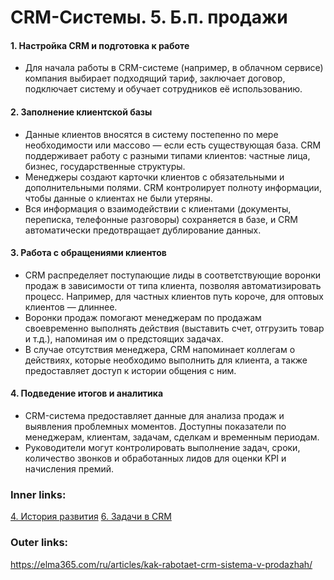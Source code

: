  

# CRM-Системы. 5. Б.п. продажи

#### 1. **Настройка CRM и подготовка к работе**
   - Для начала работы в CRM-системе (например, в облачном сервисе) компания выбирает подходящий тариф, заключает договор, подключает систему и обучает сотрудников её использованию.

#### 2. **Заполнение клиентской базы**
   - Данные клиентов вносятся в систему постепенно по мере необходимости или массово — если есть существующая база. CRM поддерживает работу с разными типами клиентов: частные лица, бизнес, государственные структуры.
   - Менеджеры создают карточки клиентов с обязательными и дополнительными полями. CRM контролирует полноту информации, чтобы данные о клиентах не были утеряны.
   - Вся информация о взаимодействии с клиентами (документы, переписка, телефонные разговоры) сохраняется в базе, и CRM автоматически предотвращает дублирование данных.

#### 3. **Работа с обращениями клиентов**
   - CRM распределяет поступающие лиды в соответствующие воронки продаж в зависимости от типа клиента, позволяя автоматизировать процесс. Например, для частных клиентов путь короче, для оптовых клиентов — длиннее.
   - Воронки продаж помогают менеджерам по продажам своевременно выполнять действия (выставить счет, отгрузить товар и т.д.), напоминая им о предстоящих задачах.
   - В случае отсутствия менеджера, CRM напоминает коллегам о действиях, которые необходимо выполнить для клиента, а также предоставляет доступ к истории общения с ним.

#### 4. **Подведение итогов и аналитика**
   - CRM-система предоставляет данные для анализа продаж и выявления проблемных моментов. Доступны показатели по менеджерам, клиентам, задачам, сделкам и временным периодам.
   - Руководители могут контролировать выполнение задач, сроки, количество звонков и обработанных лидов для оценки KPI и начисления премий. 

### Inner links:
[4. История развития](2.%20Theory/IT%20продукты/CRM/4.%20История%20развития.md)
[6. Задачи в CRM](2.%20Theory/IT%20продукты/CRM/6.%20Задачи%20в%20CRM.md)
### Outer links:
https://elma365.com/ru/articles/kak-rabotaet-crm-sistema-v-prodazhah/
